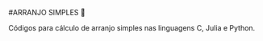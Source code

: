#ARRANJO SIMPLES :straight_ruler:



Códigos para cálculo de arranjo simples nas linguagens C, Julia e Python.